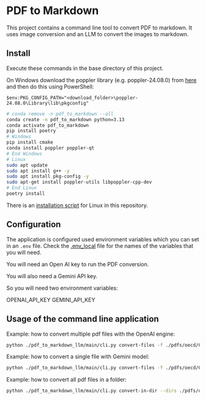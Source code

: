 # PDF to Markdown

This project contains a command line tool to convert PDF to markdown. It uses image conversion and an LLM to convert the images to markdown.

## Install

Execute these commands in the base directory of this project.

On Windows download the poppler library (e.g. poppler-24.08.0) from [here](https://github.com/oschwartz10612/poppler-windows/releases) and then do this using PowerShell:

```
$env:PKG_CONFIG_PATH="<download_folder>\poppler-24.08.0\Library\lib\pkgconfig"
```

```bash
# conda remove -n pdf_to_markdown --all
conda create -n pdf_to_markdown python=3.13
conda activate pdf_to_markdown
pip install poetry
# Windows
pip install cmake
conda install poppler poppler-qt
# End Windows
# Linux
sudo apt update
sudo apt install g++ -y
sudo apt install pkg-config -y
sudo apt-get install poppler-utils libpoppler-cpp-dev
# End Linux
poetry install
```

There is an [installation script](./install.sh) for Linux in this repository.

## Configuration

The application is configured used environment variables which you can set in an `.env` file. Check the [.env_local](./.env_local) file for the names of the variables that you will need.

You will need an Open AI key to run the PDF conversion.

You will also need a Gemini API key.

So you will need two environment variables:

OPENAI_API_KEY
GEMINI_API_KEY

## Usage of the command line application

Example: how to convert multiple pdf files with the OpenAI engine:

```bash
python ./pdf_to_markdown_llm/main/cli.py convert-files -f ./pdfs/oecd/002b3a39-en.pdf -f ./pdfs/oecd/ee6587fd-en.pdf
```

Example: how to convert a single file with Gemini model:

```bash
python ./pdf_to_markdown_llm/main/cli.py convert-files -f ./pdfs/oecd/002b3a39-en.pdf -e gemini
```

Example: how to convert all pdf files in a folder:

```bash
python ./pdf_to_markdown_llm/main/cli.py convert-in-dir --dirs ./pdfs/oecd
```

